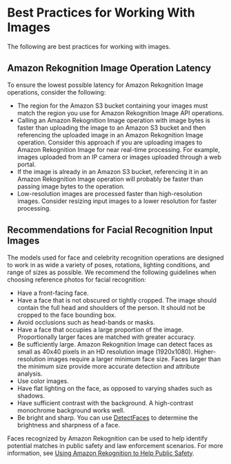 # Best Practices for Working With Images<a name="image-best-practices"></a>

The following are best practices for working with images\.

## Amazon Rekognition Image Operation Latency<a name="operation-latency"></a>

To ensure the lowest possible latency for Amazon Rekognition Image operations, consider the following:
+ The region for the Amazon S3 bucket containing your images must match the region you use for Amazon Rekognition Image API operations\. 
+ Calling an Amazon Rekognition Image operation with image bytes is faster than uploading the image to an Amazon S3 bucket and then referencing the uploaded image in an Amazon Rekognition Image operation\. Consider this approach if you are uploading images to Amazon Rekognition Image for near real\-time processing\. For example, images uploaded from an IP camera or images uploaded through a web portal\.
+ If the image is already in an Amazon S3 bucket, referencing it in an Amazon Rekognition Image operation will probably be faster than passing image bytes to the operation\.
+ Low\-resolution images are processed faster than high\-resolution images\. Consider resizing input images to a lower resolution for faster processing\.

## Recommendations for Facial Recognition Input Images<a name="recommendations-for-images"></a>

The models used for face and celebrity recognition operations are designed to work in as wide a variety of poses, rotations, lighting conditions, and range of sizes as possible\. We recommend the following guidelines when choosing reference photos for facial recognition:
+ Have a front\-facing face\.
+ Have a face that is not obscured or tightly cropped\. The image should contain the full head and shoulders of the person\. It should not be cropped to the face bounding box\.
+ Avoid occlusions such as head\-bands or masks\.
+ Have a face that occupies a large proportion of the image\. Proportionally larger faces are matched with greater accuracy\. 
+ Be sufficiently large\. Amazon Rekognition Image can detect faces as small as 40x40 pixels in an HD resolution image \(1920x1080\)\. Higher\-resolution images require a larger minimum face size\. Faces larger than the minimum size provide more accurate detection and attribute analysis\.
+ Use color images\.
+ Have flat lighting on the face, as opposed to varying shades such as shadows\.
+ Have sufficient contrast with the background\. A high\-contrast monochrome background works well\.
+ Be bright and sharp\. You can use [DetectFaces](API_DetectFaces.md) to determine the brightness and sharpness of a face\.

Faces recognized by Amazon Rekognition can be used to help identify potential matches in public safety and law enforcement scenarios\. For more information, see [Using Amazon Rekognition to Help Public Safety](collections.md#public-safety)\.